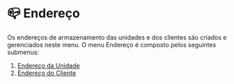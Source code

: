 # 📪 Endereço

Os endereços de armazenamento das unidades e dos clientes são criados e gerenciados neste menu. O menu Endereço é composto pelos seguintes submenus:

1. [Endereço da Unidade](endereco-da-unidade.md)
2. [Endereço do Cliente](endereco-do-cliente.md)
